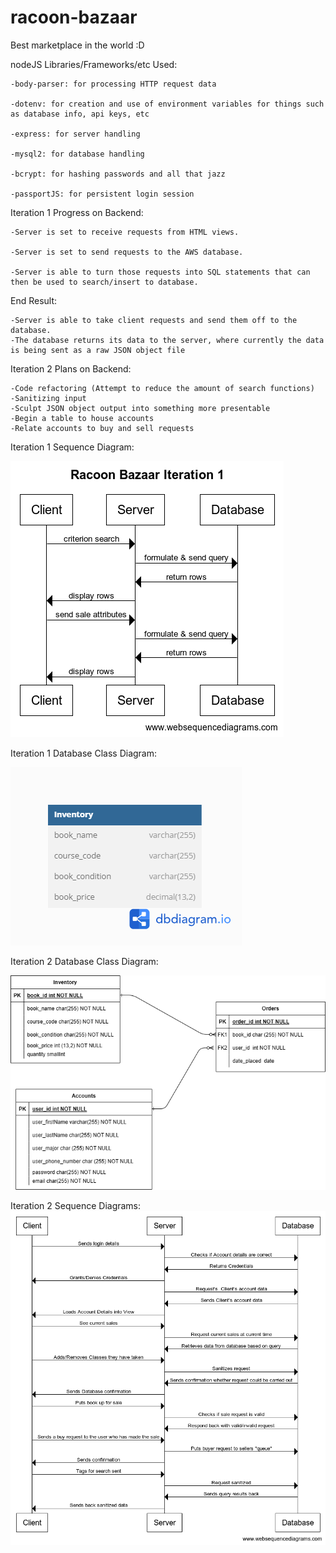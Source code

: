 # racoon-bazaar

Best marketplace in the world :D


nodeJS Libraries/Frameworks/etc Used: 

    -body-parser: for processing HTTP request data
    
    -dotenv: for creation and use of environment variables for things such as database info, api keys, etc
    
    -express: for server handling
    
    -mysql2: for database handling

    -bcrypt: for hashing passwords and all that jazz

    -passportJS: for persistent login session

Iteration 1 Progress on Backend:

    -Server is set to receive requests from HTML views.
    
    -Server is set to send requests to the AWS database.
    
    -Server is able to turn those requests into SQL statements that can then be used to search/insert to database.
    
End Result:

    -Server is able to take client requests and send them off to the database. 
    -The database returns its data to the server, where currently the data
    is being sent as a raw JSON object file
    

Iteration 2 Plans on Backend:

    -Code refactoring (Attempt to reduce the amount of search functions)
    -Sanitizing input
    -Sculpt JSON object output into something more presentable
    -Begin a table to house accounts
    -Relate accounts to buy and sell requests


Iteration 1 Sequence Diagram:

![Iteration 1 Sequence Diagram](<Diagrams/Racoon Bazaar Iteration 1.png>)

Iteration 1 Database Class Diagram:

![Iteration Database Class 1](<Diagrams/Bazaar Iteration 1.png>)


Iteration 2 Database Class Diagram:

![Alt text](Diagrams/DatabaseClassDiagramIteration2.png)


Iteration 2 Sequence Diagrams:
![Alt text](Diagrams/SequenceDiagramIteration2.png)
